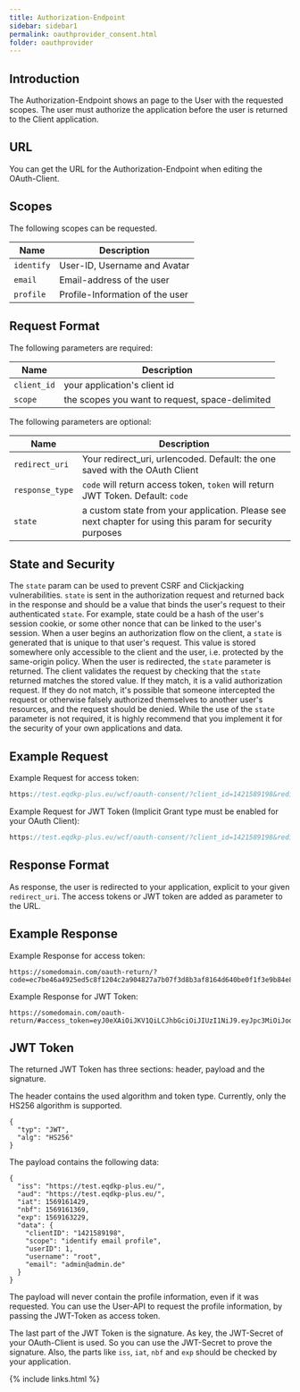 ```yaml
---
title: Authorization-Endpoint
sidebar: sidebar1
permalink: oauthprovider_consent.html
folder: oauthprovider
---
```


## Introduction

The Authorization-Endpoint shows an page to the User with the requested scopes. The user must authorize the application before the user is returned to the Client application.

## URL
You can get the URL for the Authorization-Endpoint when editing the OAuth-Client.

## Scopes

The following scopes can be requested.

| Name | Description |
|------|-------------|
|`identify` | User-ID, Username and Avatar |
|`email` | Email-address of the user |
|`profile` | Profile-Information of the user |


## Request Format

The following parameters are required:

| Name | Description |
|------|-------------|
|`client_id` | your application's client id |
|`scope` | the scopes you want to request, space-delimited |

The following parameters are optional:

| Name | Description |
|------|-------------|
|`redirect_uri` | Your redirect_uri, urlencoded. Default: the one saved with the OAuth Client |
|`response_type` | `code` will return access token, `token` will return JWT Token. Default: `code` |
|`state` | a custom state from your application. Please see next chapter for using this param for security purposes |

## State and Security

The `state` param can be used to prevent CSRF and Clickjacking vulnerabilities. 
`state` is sent in the authorization request and returned back in the response and should be a value that binds the user's request to their authenticated `state`. For example, state could be a hash of the user's session cookie, or some other nonce that can be linked to the user's session.
When a user begins an authorization flow on the client, a `state` is generated that is unique to that user's request. This value is stored somewhere only accessible to the client and the user, i.e. protected by the same-origin policy. When the user is redirected, the `state` parameter is returned. The client validates the request by checking that the `state` returned matches the stored value. If they match, it is a valid authorization request. If they do not match, it's possible that someone intercepted the request or otherwise falsely authorized themselves to another user's resources, and the request should be denied.
While the use of the `state` parameter is not required, it is highly recommend that you implement it for the security of your own applications and data.

## Example Request

Example Request for access token: 

```php
https://test.eqdkp-plus.eu/wcf/oauth-consent/?client_id=1421589198&redirect_uri=https://somedomain.com/oauth-return/&scope=identify+email+profile&state=d927c1a4bca1da94040&response_type=code
```

Example Request for JWT Token (Implicit Grant type must be enabled for your OAuth Client):

```php
https://test.eqdkp-plus.eu/wcf/oauth-consent/?client_id=1421589198&redirect_uri=https://somedomain.com/oauth-return/&scope=identify+email+profile&state=d927c1a4bca1da94040&response_type=token
```

## Response Format

As response, the user is redirected to your application, explicit to your given `redirect_uri`. The access tokens or JWT token are added as parameter to the URL.

## Example Response

Example Response for access token:

```
https://somedomain.com/oauth-return/?code=ec7be46a4925ed5c8f1204c2a904827a7b07f3d8b3af8164d640be0f1f3e9b84e84b67d44546bf61a2f505e4759de9520fb0&state=d927c1a4bca1da94040
```

Example Response for JWT Token:

```
https://somedomain.com/oauth-return/#access_token=eyJ0eXAiOiJKV1QiLCJhbGciOiJIUzI1NiJ9.eyJpc3MiOiJodHRwOlwvXC9sb2NhbGhvc3RcL3NvbnN0aWdlXC9mb3J1bTUuMS43XC91cGxvYWRcLyIsImF1ZCI6Imh0dHA6XC9cL2xvY2FsaG9zdFwvc29uc3RpZ2VcL2ZvcnVtNS4xLjdcL3VwbG9hZFwvIiwiaWF0IjoxNTY5MTYxNDI5LCJuYmYiOjE1NjkxNjEzNjksImV4cCI6MTU2OTE2MzIyOSwiZGF0YSI6eyJjbGllbnRJRCI6IjE0MjE1ODkxOTgiLCJzY29wZSI6ImlkZW50aWZ5IGVtYWlsIHByb2ZpbGUiLCJ1c2VySUQiOjEsInVzZXJuYW1lIjoicm9vdCIsImVtYWlsIjoiYWRtaW5AYWRtaW4uZGUifX0.8agUuQAqoqBRHo5wHJRQMtSJHmvNfVBd7s1eURdVHw8&state=d927c1a4bca1da94040
```

## JWT Token

The returned JWT Token has three sections: header, payload and the signature.

The header contains the used algorithm and token type. Currently, only the HS256 algorithm is supported.

```
{
  "typ": "JWT",
  "alg": "HS256"
}
```

The payload contains the following data:

```
{
  "iss": "https://test.eqdkp-plus.eu/",
  "aud": "https://test.eqdkp-plus.eu/",
  "iat": 1569161429,
  "nbf": 1569161369,
  "exp": 1569163229,
  "data": {
    "clientID": "1421589198",
    "scope": "identify email profile",
    "userID": 1,
    "username": "root",
    "email": "admin@admin.de"
  }
}
```
The payload will never contain the profile information, even if it was requested. You can use the User-API to request the profile information, by passing the JWT-Token as access token.

The last part of the JWT Token is the signature. As key, the JWT-Secret of your OAuth-Client is used.
So you can use the JWT-Secret to prove the signature. Also, the parts like `iss`, `iat`, `nbf` and `exp` should be checked by your application.


{% include links.html %}
